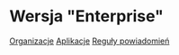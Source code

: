 # Wersja "Enterprise"

[Organizacje](/enterprise/organizations.md)
[Aplikacje](/enterprise/appliacations.md)
[Reguły powiadomień](/enterprise/alert-rules.md)